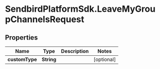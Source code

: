 # SendbirdPlatformSdk.LeaveMyGroupChannelsRequest

## Properties

Name | Type | Description | Notes
------------ | ------------- | ------------- | -------------
**customType** | **String** |  | [optional] 


